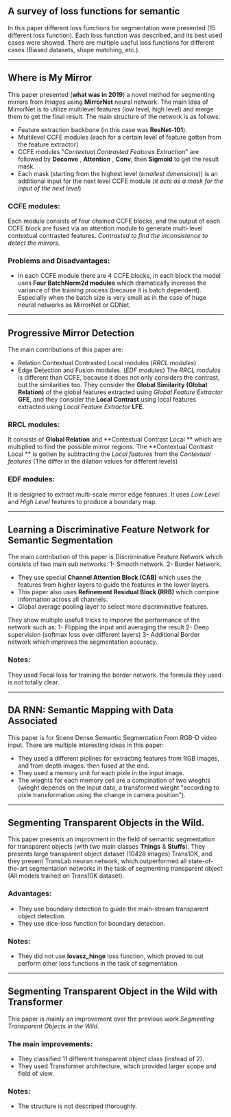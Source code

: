 ## A survey of loss functions for semantic
In this paper different loss functions for segmentation were presented (15 different loss function). Each loss function was described, and its best used cases were showed.
There are multiple useful loss functions for different cases (Biased datasets, shape matching, etc.).
________________________________________________________________
## Where is My Mirror
This paper presented (**what was in 2019**) a novel method for segmenting mirrors from *Images* using **MirrorNet** neural network.
The main Idea of MirrorNet is to utilize  multilevel features (low level, high level) and merge them to get the final result.
The main structure of the network is as follows:  
- Feature extraction backbone (in this case was **ResNet-101**).
- Multilevel CCFE modules (each for a certain level of feature gotten from the feature extractor)
- CCFE modules "*Contextual Contrasted Features Extraction*" are followed by **Deconve** , **Attention** , **Conv**, then **Sigmoid** to get the result mask.
- Each mask (starting from the highest level (*smallest dimensions*)) is an additional input for the next level CCFE module (*it acts as a mask for the input of the next level*)
### CCFE modules:
Each module consists of four chained CCFE blocks, and the output of each CCFE block are fused via an attention module to generate multi-level contextual contrasted features. *Contrasted to find the inconsistence to detect the mirrors.*

### Problems and Disadvantages:
- In each CCFE module there are 4 CCFE blocks, in each block the model uses **Four BatchNorm2d modules** which dramatically increase the variance of the training process (because it is batch dependent). Especially when the batch size is very small as in the case of huge neural networks as MirrorNet or GDNet.
________________________________________________________________
## Progressive Mirror Detection
The main contributions of this paper are:
- Relation Contextual Contrasted Local modules (*RRCL modules*)
- Edge Detection and Fusion modules. (*EDF modules*)
The *RRCL modules* is different than  CCFE, because it does not only considers the contrast, but the similarities too.
They consider the **Global Similarity (Global Relation)** of the global features extracted using *Global Feature Extractor* **GFE**, and they consider the **Local Contrast** using local features extracted using *Local Feature Extractor* **LFE**.
### RRCL modules:
It consists of **Global Relation** and **Contextual Contrast Local ** which are multiplied to find the possible mirror regions.
The **Contextual Contrast Local ** is gotten by subtracting the *Local features* from the *Contextual features* (The differ in the dilation values for different levels)

### EDF modules:
It is designed to extract multi-scale mirror edge features.
It uses *Low Level* and *High Level* features to produce a boundary map.
________________________________________________________________
## Learning a Discriminative Feature Network for Semantic Segmentation
The main contribution of this paper is Discriminative Feature Network which consists of two main sub networks: 1- Smooth network. 2- Border Network.  
- They use special **Channel Attention Block (CAB)** which uses the features from higher layers to guide the features in the lower layers.
- This paper also uses **Refinement Residual Block (RRB)** which compine information across all channels.
- Global average pooling layer to select more discriminative features.

They show multiple usefull tricks to imporve the performance of the network such as:
1- Flipping the input and averaging the result
2- Deep supervision (softmax loss over different layers)
3- Additional Border network which improves the segmentation accuracy.

### Notes: 
They used Focal loss for training the border network.
the formula they used is not totally clear. 
________________________________________________________________
## DA RNN: Semantic Mapping with Data Associated
This paper is for Scene Dense Semantic Segmentation From RGB-D video input.
There are multiple interesting ideas in this paper:
- They used a different piplines for extracting features from RGB images, and from depth images. then fused at the end.
- They used a memory unit for each pixle in the input image.
- The wieghts for each memory cell are a compination of two wieghts (wieght depends on the input data, a transformed wieght "according to pixle transformation using the change in camera position").
________________________________________________________________
## Segmenting Transparent Objects in the Wild.
This paper presents an improvment in the field of semantic segmentation for transparent objects (with two main classes **Things** & **Stuffs**).
They presents large transparent object dataset (10428 images) Trans10K, and they present TransLab neuran network, which outperformed all state-of-the-art segmentation networks in the task of segmenting transparent object (All models trained on Trans10K dataset).
### Advantages:
- They use boundary detection to guide the main-stream transparent object detection.
- They use dice-loss function for boundary detection.
### Notes:
- They did not use **lovasz_hinge** loss function, which proved to out perform other loss functions in the task of segmentation.
________________________________________________________________
## Segmenting Transparent Object in the Wild with Transformer
This paper is mainly an improvement over the previous work *Segmenting Transparent Objects in the Wild*.
### The main improvements:
- They classified 11 different transparent object class (instead of 2).
- They used Transformer architecture, which provided larger scope and field of view.
### Notes:
- The structure is not descriped thoroughly.
